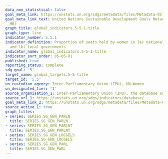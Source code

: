 ```yaml
---
data_non_statistical: false
goal_meta_link: https://unstats.un.org/sdgs/metadata/files/Metadata-05-05-01a.pdf
goal_meta_link_text: United Nations Sustainable Development Goals Metadata (PDF 4.0
  MB)
graph_title: global_indicators.5-5-1-title
graph_type: line
indicator_number: 5.5.1
indicator_definition: Proportion of seats held by women in (a) national parliaments
  and (b) local governments
indicator_name: global_indicators.5-5-1-title
indicator_sort_order: 05-05-01
published: true
reporting_status: complete
sdg_goal: '5'
target_name: global_targets.5-5-title
target_id: '5.5'
un_custodian_agency: Inter-Parliamentary Union (IPU), UN-Women
un_designated_tier: '1'
source_organisation_1: Inter-Parliamentary Union (IPU), the database on Women in National Parliament
source_url_1: https://unstats.un.org/sdgs/indicators/database/
goal_meta_link_2: https://unstats.un.org/sdgs/metadata/files/Metadata-05-05-01b.pdf
source_active_1: true
graph_titles:
- series: SERIES.SG_GEN_PARLN
  title: SERIES.SG_GEN_PARLN
- series: SERIES.SG_GEN_PARLNT
  title: SERIES.SG_GEN_PARLNT
- series: SERIES.SG_GEN_LOCGELS
  title: SERIES.SG_GEN_LOCGELS
- series: SERIES.SG_GEN_PARL
  title: SERIES.SG_GEN_PARL
---
```

